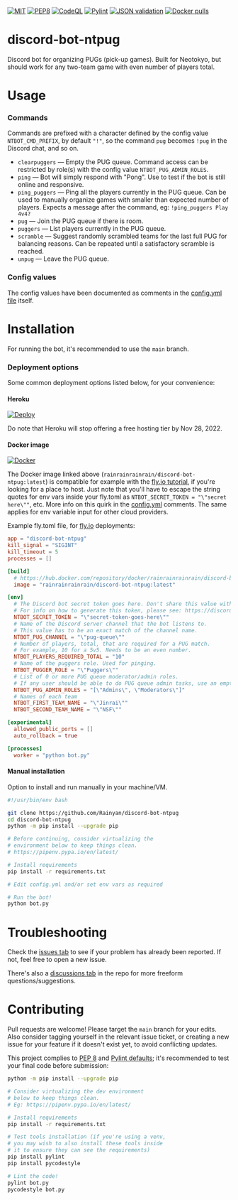[![MIT](https://img.shields.io/github/license/Rainyan/discord-bot-ntpug)](LICENSE)
[![PEP8](https://img.shields.io/badge/code%20style-pep8-orange.svg)](https://www.python.org/dev/peps/pep-0008/)
[![CodeQL](https://github.com/Rainyan/discord-bot-ntpug/actions/workflows/codeql-analysis.yml/badge.svg)](https://github.com/Rainyan/discord-bot-ntpug/actions/workflows/codeql-analysis.yml)
[![Pylint](https://github.com/Rainyan/discord-bot-ntpug/actions/workflows/pylint.yml/badge.svg)](https://github.com/Rainyan/discord-bot-ntpug/actions/workflows/pylint.yml)
[![JSON validation](https://github.com/Rainyan/discord-bot-ntpug/actions/workflows/validate_json.yml/badge.svg)](https://github.com/Rainyan/discord-bot-ntpug/actions/workflows/validate_json.yml)
[![Docker pulls](https://img.shields.io/docker/pulls/rainrainrainrain/discord-bot-ntpug)](https://hub.docker.com/repository/docker/rainrainrainrain/discord-bot-ntpug)

# discord-bot-ntpug
Discord bot for organizing PUGs (pick-up games). Built for Neotokyo, but should work for any two-team game with even number of players total.

# Usage
### Commands
Commands are prefixed with a character defined by the config value `NTBOT_CMD_PREFIX`, by default `"!"`, so the command `pug` becomes `!pug` in the Discord chat, and so on.
* `clearpuggers` — Empty the PUG queue. Command access can be restricted by role(s) with the config value `NTBOT_PUG_ADMIN_ROLES`.
* `ping` — Bot will simply respond with "Pong". Use to test if the bot is still online and responsive.
* `ping_puggers` — Ping all the players currently in the PUG queue. Can be used to manually organize games with smaller than expected number of players. Expects a message after the command, eg: `!ping_puggers Play 4v4?`
* `pug` — Join the PUG queue if there is room.
* `puggers` — List players currently in the PUG queue.
* `scramble` — Suggest randomly scrambled teams for the last full PUG for balancing reasons. Can be repeated until a satisfactory scramble is reached.
* `unpug` — Leave the PUG queue.

### Config values
The config values have been documented as comments in the [config.yml file](config.yml) itself.

# Installation
For running the bot, it's recommended to use the `main` branch.

### Deployment options
Some common deployment options listed below, for your convenience:

#### Heroku
[![Deploy](https://www.herokucdn.com/deploy/button.svg)](https://heroku.com/deploy?template=https://github.com/Rainyan/discord-bot-ntpug/tree/main)

Do note that Heroku will stop offering a free hosting tier by Nov 28, 2022.

#### Docker image
[![Docker](https://user-images.githubusercontent.com/6595066/187285611-b90ffa3f-80d0-4716-8bbf-837be43e31b2.png)](https://hub.docker.com/repository/docker/rainrainrainrain/discord-bot-ntpug)

The Docker image linked above (`rainrainrainrain/discord-bot-ntpug:latest`) is compatible for example with the [fly.io tutorial](https://fly.io/docs/hands-on/start/), if you're looking for a place to host. Just note that you'll have to escape the string quotes for env vars inside your fly.toml as `NTBOT_SECRET_TOKEN = "\"secret here\""`, etc. More info on this quirk in the [config.yml](config.yml) comments. The same applies for env variable input for other cloud providers.

Example fly.toml file, for [fly.io](https://fly.io) deployments:
```toml
app = "discord-bot-ntpug"
kill_signal = "SIGINT"
kill_timeout = 5
processes = []

[build]
  # https://hub.docker.com/repository/docker/rainrainrainrain/discord-bot-ntpug
  image = "rainrainrainrain/discord-bot-ntpug:latest"

[env]
  # The Discord bot secret token goes here. Don't share this value with others.
  # For info on how to generate this token, please see: https://discord.com/developers/docs
  NTBOT_SECRET_TOKEN = "\"secret-token-goes-here\""
  # Name of the Discord server channel that the bot listens to.
  # This value has to be an exact match of the channel name.
  NTBOT_PUG_CHANNEL = "\"pug-queue\""
  # Number of players, total, that are required for a PUG match.
  # For example, 10 for a 5v5. Needs to be an even number.
  NTBOT_PLAYERS_REQUIRED_TOTAL = "10"
  # Name of the puggers role. Used for pinging.
  NTBOT_PUGGER_ROLE = "\"Puggers\""
  # List of 0 or more PUG queue moderator/admin roles.
  # If any user should be able to do PUG queue admin tasks, use an empty value.
  NTBOT_PUG_ADMIN_ROLES = "[\"Admins\", \"Moderators\"]"
  # Names of each team
  NTBOT_FIRST_TEAM_NAME = "\"Jinrai\""
  NTBOT_SECOND_TEAM_NAME = "\"NSF\""

[experimental]
  allowed_public_ports = []
  auto_rollback = true

[processes]
  worker = "python bot.py"
```

#### Manual installation
Option to install and run manually in your machine/VM.

```bash
#!/usr/bin/env bash

git clone https://github.com/Rainyan/discord-bot-ntpug
cd discord-bot-ntpug
python -m pip install --upgrade pip

# Before continuing, consider virtualizing the
# environment below to keep things clean.
# https://pipenv.pypa.io/en/latest/

# Install requirements
pip install -r requirements.txt

# Edit config.yml and/or set env vars as required

# Run the bot!
python bot.py
```

# Troubleshooting
Check the [issues tab](https://github.com/Rainyan/discord-bot-ntpug/issues) to see if your problem has already been reported. If not, feel free to open a new issue.

There's also a [discussions tab](https://github.com/Rainyan/discord-bot-ntpug/discussions) in the repo for more freeform questions/suggestions.

# Contributing
Pull requests are welcome! Please target the `main` branch for your edits. Also consider tagging yourself in the relevant issue ticket, or creating a new issue for your feature if it doesn't exist yet, to avoid conflicting updates.

This project complies to [PEP 8](https://www.python.org/dev/peps/pep-0008/) and [Pylint defaults](https://pypi.org/project/pylint/); it's recommended to test your final code before submission:
```sh
python -m pip install --upgrade pip

# Consider virtualizing the dev environment
# below to keep things clean.
# Eg: https://pipenv.pypa.io/en/latest/

# Install requirements
pip install -r requirements.txt

# Test tools installation (if you're using a venv,
# you may wish to also install these tools inside
# it to ensure they can see the requirements)
pip install pylint
pip install pycodestyle

# Lint the code!
pylint bot.py
pycodestyle bot.py
```

